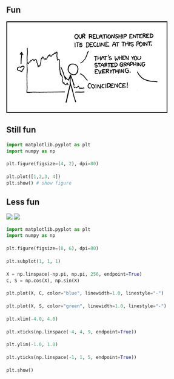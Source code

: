   
## Fun
  
  
![](../01illustrations/decline.png?0.9703723141643366 )  
  
  
## Still fun
  
  
```python
import matplotlib.pyplot as plt
import numpy as np

plt.figure(figsize=(4, 2), dpi=80)

plt.plot([1,2,3, 4])
plt.show() # show figure
```
  
## Less fun
  
<img src="https://latex.codecogs.com/gif.latex?y%20=%20sin(x)"/>
<img src="https://latex.codecogs.com/gif.latex?y%20=%20cos(x)"/>
  
```python
import matplotlib.pyplot as plt
import numpy as np

plt.figure(figsize=(8, 6), dpi=80)

plt.subplot(1, 1, 1)

X = np.linspace(-np.pi, np.pi, 256, endpoint=True)
C, S = np.cos(X), np.sin(X)

plt.plot(X, C, color="blue", linewidth=1.0, linestyle="-")

plt.plot(X, S, color="green", linewidth=1.0, linestyle="-")

plt.xlim(-4.0, 4.0)

plt.xticks(np.linspace(-4, 4, 9, endpoint=True))

plt.ylim(-1.0, 1.0)

plt.yticks(np.linspace(-1, 1, 5, endpoint=True))

plt.show()
```
  